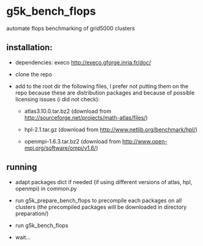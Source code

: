 g5k_bench_flops
===============

automate flops benchmarking of grid5000 clusters

installation:
-------------

- dependencies: execo http://execo.gforge.inria.fr/doc/

- clone the repo

- add to the root dir the following files, I prefer not putting them on the repo because these are distribution packages and because of possible licensing issues (i did not check):

  - atlas3.10.0.tar.bz2 (download from http://sourceforge.net/projects/math-atlas/files/)

  - hpl-2.1.tar.gz (download from http://www.netlib.org/benchmark/hpl/)

  - openmpi-1.6.3.tar.bz2 (download from http://www.open-mpi.org/software/ompi/v1.6/)

running
-------

- adapt packages dict if needed (if using different versions of atlas, hpl, openmpi) in common.py

- run g5k_prepare_bench_flops to precompile each packages on all clusters (the precompiled packages will be downloaded in directory preparation/)

- run g5k_bench_flops

- wait...
